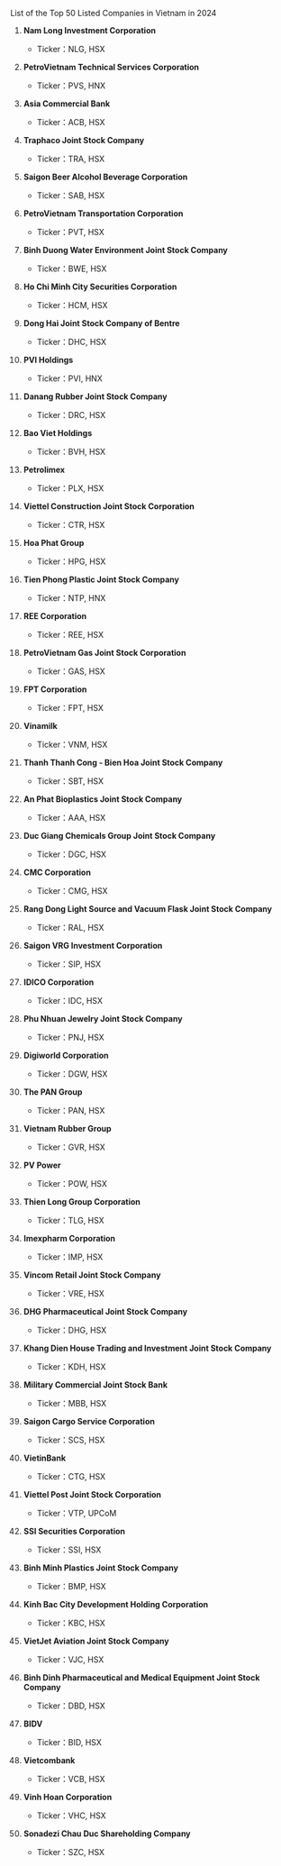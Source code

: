 

List of the Top 50 Listed Companies in Vietnam in 2024

1. **Nam Long Investment Corporation**
    
    - Ticker：NLG, HSX
2. **PetroVietnam Technical Services Corporation**
    
    - Ticker：PVS, HNX
3. **Asia Commercial Bank**
    
    - Ticker：ACB, HSX
4. **Traphaco Joint Stock Company**
    
    - Ticker：TRA, HSX
5. **Saigon Beer Alcohol Beverage Corporation**
    
    - Ticker：SAB, HSX
6. **PetroVietnam Transportation Corporation**
    
    - Ticker：PVT, HSX
7. **Binh Duong Water Environment Joint Stock Company**
    
    - Ticker：BWE, HSX
8. **Ho Chi Minh City Securities Corporation**
    
    - Ticker：HCM, HSX
9. **Dong Hai Joint Stock Company of Bentre**
    
    - Ticker：DHC, HSX
10. **PVI Holdings**
    
    - Ticker：PVI, HNX
11. **Danang Rubber Joint Stock Company**
    
    - Ticker：DRC, HSX
12. **Bao Viet Holdings**
    
    - Ticker：BVH, HSX
13. **Petrolimex**
    
    - Ticker：PLX, HSX
14. **Viettel Construction Joint Stock Corporation**
    
    - Ticker：CTR, HSX
15. **Hoa Phat Group**
    
    - Ticker：HPG, HSX
16. **Tien Phong Plastic Joint Stock Company**
    
    - Ticker：NTP, HNX
17. **REE Corporation**
    
    - Ticker：REE, HSX
18. **PetroVietnam Gas Joint Stock Corporation**
    
    - Ticker：GAS, HSX
19. **FPT Corporation**
    
    - Ticker：FPT, HSX
20. **Vinamilk**
    
    - Ticker：VNM, HSX
21. **Thanh Thanh Cong - Bien Hoa Joint Stock Company**
    
    - Ticker：SBT, HSX
22. **An Phat Bioplastics Joint Stock Company**
    
    - Ticker：AAA, HSX
23. **Duc Giang Chemicals Group Joint Stock Company**
    
    - Ticker：DGC, HSX
24. **CMC Corporation**
    
    - Ticker：CMG, HSX
25. **Rang Dong Light Source and Vacuum Flask Joint Stock Company**
    
    - Ticker：RAL, HSX
26. **Saigon VRG Investment Corporation**
    
    - Ticker：SIP, HSX
27. **IDICO Corporation**
    
    - Ticker：IDC, HSX
28. **Phu Nhuan Jewelry Joint Stock Company**
    
    - Ticker：PNJ, HSX
29. **Digiworld Corporation**
    
    - Ticker：DGW, HSX
30. **The PAN Group**
    
    - Ticker：PAN, HSX
31. **Vietnam Rubber Group**
    
    - Ticker：GVR, HSX
32. **PV Power**
    
    - Ticker：POW, HSX
33. **Thien Long Group Corporation**
    
    - Ticker：TLG, HSX
34. **Imexpharm Corporation**
    
    - Ticker：IMP, HSX
35. **Vincom Retail Joint Stock Company**
    
    - Ticker：VRE, HSX
36. **DHG Pharmaceutical Joint Stock Company**
    
    - Ticker：DHG, HSX
37. **Khang Dien House Trading and Investment Joint Stock Company**
    
    - Ticker：KDH, HSX
38. **Military Commercial Joint Stock Bank**
    
    - Ticker：MBB, HSX
39. **Saigon Cargo Service Corporation**
    
    - Ticker：SCS, HSX
40. **VietinBank**
    
    - Ticker：CTG, HSX
41. **Viettel Post Joint Stock Corporation**
    
    - Ticker：VTP, UPCoM
42. **SSI Securities Corporation**
    
    - Ticker：SSI, HSX
43. **Binh Minh Plastics Joint Stock Company**
    
    - Ticker：BMP, HSX
44. **Kinh Bac City Development Holding Corporation**
    
    - Ticker：KBC, HSX
45. **VietJet Aviation Joint Stock Company**
    
    - Ticker：VJC, HSX
46. **Binh Dinh Pharmaceutical and Medical Equipment Joint Stock Company**
    
    - Ticker：DBD, HSX
47. **BIDV**
    
    - Ticker：BID, HSX
48. **Vietcombank**
    
    - Ticker：VCB, HSX
49. **Vinh Hoan Corporation**
    
    - Ticker：VHC, HSX
50. **Sonadezi Chau Duc Shareholding Company**
    
    - Ticker：SZC, HSX

